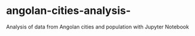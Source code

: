 # angolan-cities-analysis-
Analysis of data from Angolan cities and population with Jupyter Notebook
